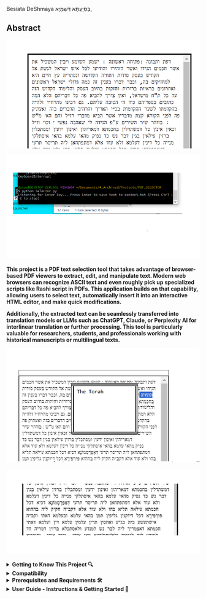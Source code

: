 Besiata DeShmaya בְּסִיַּעְתָּא דִּשְׁמַיָּא,

## **Abstract**
![Alt text](images/PDF_EDITOR.png)


![Alt text](images/Selector_Listening.png)

**This project is a PDF text selection tool that takes advantage of browser-based PDF viewers to extract, edit, and manipulate text. Modern web browsers can recognize ASCII text and even roughly pick up specialized scripts like Rashi script in PDFs. This application builds on that capability, allowing users to select text, automatically insert it into an interactive HTML editor, and make quick modifications.**

**Additionally, the extracted text can be seamlessly transferred into translation models or LLMs such as ChatGPT, Claude, or Perplexity AI for interlinear translation or further processing. This tool is particularly valuable for researchers, students, and professionals working with historical manuscripts or multilingual texts.**

<p align="center">
  <img src="images/NotesPreview.png" alt="Notes Preview">
</p>

![Alt text](images/Middle.png)




<details>
  <summary><strong> Getting to Know This Project 🔍 </strong></summary>

PDF viewers especially like the ones in Chrome and Brave have an ability to pick up ASCII text from PDF Documents. They can even roughly and pretty accurately here and there pick up even the famous and illustrious **Rashi script** from PDFs as well, as shown in the picture below.

![Alt text](images/ref1.jpeg)

Select any of the words from the PDF document, and you will see the text registered in the selection space, as shown in the picture above.

Now, this application allows you, once you have selected the text, to press **Enter** on any selection, and it will automatically add the word into an **interactive HTML editor**, as seen in the image below. You can then select, view, cut, copy, paste, add, and delete text and even save notes on selected words and retrieve the same notes upon selecting the same word again and pressing the key combination.

![Alt text](images/EditMode.png)

**Summary**

Overall this allows for **easy editing** and is great for **rendering old manuscripts into selectable form**. (Meaning, in order to copy or paste the text later if needed into another application, or to send the overall text into any **translation model or LLM** like ChatGPT, Claude, or Perplexity AI that supports interlinear translation.) 

This is a very useful middle man in-between like application because it allows for **quick text modifications** using the program and saves the output into a **persistent file on the system** also upon save.

</details>


<details>
  <summary><strong>Compatibility</strong></summary>

### Browsers That Pick Up PDF Text Streams on Selecting Text:
- **Chrome**  
- **Brave**  
- **Microsoft Edge**  

### Browsers That the PDF Selector Will Accept:
- **Chrome**  
- **Brave**  
- **Microsoft Edge** (Text is reversed, though)  

### Recommended for Use:
- **Chrome**  
- **Brave**  
</details>



<details> 
   <summary><strong>Prerequisites and Requirements 🛠️ </strong></summary>

**To use this tool, make sure you have the following installed:**

✅ **A Browser with PDF Viewing Capabilities** – The program should recognize any browser-based PDF viewer.  
   **Recommended:** [Google Chrome](https://www.google.com/chrome/) or [Brave Browser](https://brave.com/download/)) for best compatibility.  

✅ **Node.js** – Required for running the backend.  
   📥 [Download Node.js](https://nodejs.org/)  

✅ **Python** – Required for additional processing.  
   📥 [Download Python](https://www.python.org/)  

✅ **A PDF Document** – A PDF file containing selectable text to test the application's functionality.

</details>

<details>
 <summary><strong>User Guide - Instructions & Getting Started 🚀 </strong></summary>

**Tutorial** 

**To run the program, clone the repository and start the local server using:**

`node server.js`

**The output should look something like this.**

![Alt text](images/runServerDot_JS.png)

**Once you have run the command go to your webbrowser (Perferably Chrome or Brave) and write localhost:3000 this should load the editor as in the picture below..**

![Alt text](images/WriteLocalHostonWeb.png) 

**Holding down shift and pressing Enter will toggle the editor in Edit Mode where you can copy, paste, write, and delete the text inside the editor.**

![Alt text](images/EditMode.png) 


**Holding shift and pressing enter again will toggle the editor into preview mode where it is easy to view the over all text**

![Alt text](images/SaveMode.png) 


Now once the program is running on the web browser run `python Selector.py` in your Terminal/ClientShell of choice as in the picture bellow.

![Alt text](images/RunningPython.png)


You can now go and start selecting text from your pdfs of choice and press enter and it will add the text into the web application.

![Alt text](images/ref3.png)

To make things easier first clear the existing text by first pressing shift enter to toggle into edit mode and replace the existing text for now with just a single character as in the picture bellow. 
![Alt text](images/PreviewSelectMode.png)

Because if you leave nothing in the box and toggle save by togglling into Preview mode by holding shift and pressing enter and you then refresh the page all the text you deleted will come right back because the program does not support replace the previous text with empty space. If you want to clear and start from new you have to leave a single character. Later you can delete it though. 

So to test you loading your PDF Selections into the browser app. Open your pdf, run `python Selector.py`, select some text, press enter and that should load the selected text into the browser app when you press refreash 

![Alt text](images/Presentation.png)




</details>

